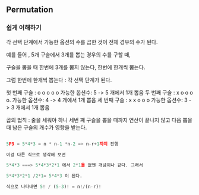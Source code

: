 ## Permutation 


### 쉽게 이해하기 

각 선택 단계에서 가능한 옵션의 수를 곱한 것이 전체 경우의 수가 된다.

예를 들어 , 5개 구슬에서 3개를 뽑는 경우의 수를 구할 때, 

구슬을 뽑을 때 한번에 3개를 뽑지 않는다, 한번에 한개씩 뽑는다.

그럼 한번에 한개씩 뽑는다 : 각 선택 단계가 된다.


첫 번째 구슬 :  o o o o o  가능한 옵션수: 5 -> 5 개에서 1개 뽑음 
두 번째 구슬 :  x o o o o. 가능한 옵션수: 4 -> 4 개에서 1개 뽑음
세 번째 구슬 :  x x o o o  가능한 옵션수: 3 -> 3 개에서 1개 뽑음  

곱의 법칙 : 줄을 세워야 하니 세번 째 구슬을 뽑을 때까지 연산이 끝나지 않고 다음 뽑을 때 남은 구슬의 개수가 영향을 받는다.  


```python 

5P3 = 5*4*3 = n * n-1 *n-2 => n-r+1까지 진행 

이걸 다른 식으로 생각해 보면 

5*4*3 ===> 5*4*3*2*1 에서 2*1을 없앤 개념이나 같다. 그래서 

5*4*3*2*1 /2*1= 5*4*3 이 된다. 

식으로 나타내면 5! / (5-3)! = n!/(n-r)! 


```



